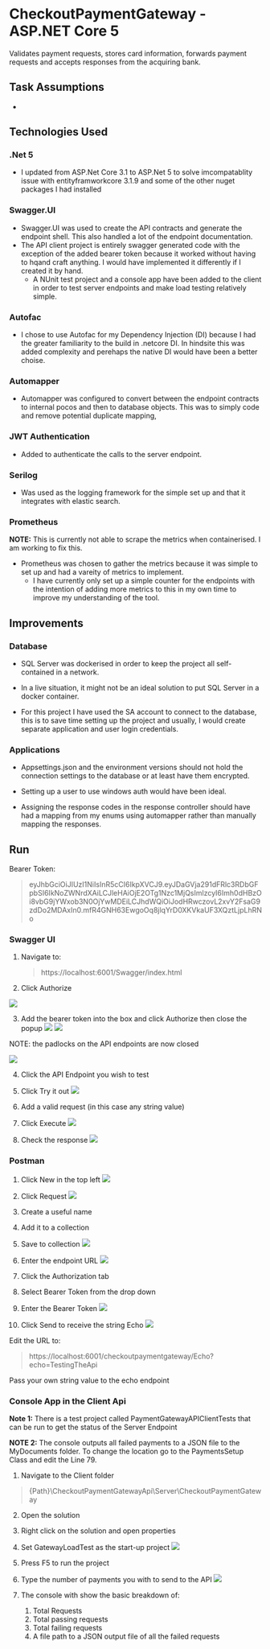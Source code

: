 # CheckoutPaymentGateway - ASP.NET Core 5

Validates payment requests, stores card information, forwards payment requests and accepts responses from the acquiring bank.

## Task Assumptions
-

## Technologies Used

### .Net 5

- I updated from ASP.Net Core 3.1 to ASP.Net 5 to solve imcompatablity issue with entityframworkcore 3.1.9 and some of the other nuget packages I had installed
    
### Swagger.UI

-   Swagger.UI was used to create the API contracts and generate the endpoint shell. This also handled a lot of the endpoint documentation.
- The API client project is entirely swagger generated code with the exception of the added bearer token because it worked without having to hqand craft anything. I would have implemented it differently if I created it by hand.
	- A NUnit test project and a console app have been added to the client in order to test server endpoints and make load testing relatively simple.
    
### Autofac

- I chose to use Autofac for my Dependency Injection (DI) because I had the greater familiarity to the build in .netcore DI. In hindsite this was added complexity and perehaps the native DI would have been a better choise.
    
### Automapper

-   Automapper was configured to convert between the endpoint contracts to internal pocos and then to database objects. This was to simply code and remove potential duplicate mapping,
    
### JWT Authentication

-   Added to authenticate the calls to the server endpoint.
    
### Serilog

- Was used as the logging framework for the simple set up and that it integrates with elastic search. 

### Prometheus

**NOTE:** This is currently not able to scrape the metrics when containerised. I am working to fix this.

-   Prometheus was chosen to gather the metrics because it was simple to set up and had a vareity of metrics to implement.
	- I have currently only set up a simple counter for the endpoints with the intention of adding more metrics to this in my own time to improve my understanding of the tool.
    
## Improvements

### Database

-   SQL Server was dockerised in order to keep the project all self-contained in a network.
    
-   In a live situation, it might not be an ideal solution to put SQL Server in a docker container.
    
-   For this project I have used the SA account to connect to the database, this is to save time setting up the project and usually, I would create separate application and user login credentials.
    
### Applications

-   Appsettings.json and the environment versions should not hold the connection settings to the database or at least have them encrypted.

-   Setting up a user to use windows auth would have been ideal.

-   Assigning the response codes in the response controller should have had a mapping from my enums using automapper rather than manually mapping the responses.

## Run

Bearer Token:
> eyJhbGciOiJIUzI1NiIsInR5cCI6IkpXVCJ9.eyJDaGVja291dFRlc3RDbGFpbSI6IkNoZWNrdXAiLCJleHAiOjE2OTg1Nzc1MjQsImlzcyI6Imh0dHBzOi8vbG9jYWxob3N0OjYwMDEiLCJhdWQiOiJodHRwczovL2xvY2FsaG9zdDo2MDAxIn0.mfR4GNH63EwgoOq8jlqYrD0XKVkaUF3XQztLjpLhRNo

  ### Swagger UI

1.  Navigate to:
	> https://localhost:6001/Swagger/index.html
2. Click Authorize   

![](https://lh4.googleusercontent.com/zKYH0PTrQTf9Vm9Zoz_7NhSOqeVIfvdKrhmY5FNcp1c7Y5Lxn7s88h5MIKyqC0mlQV85QUVtSw03EjxzNfYEZwQfqaim-6m90v3Nj4qxWTfv8pMuEY3VNocCcpfHmm6kcLGjTXi5)

3.  Add the bearer token into the box and click Authorize then close the popup
    ![](https://lh6.googleusercontent.com/sB7yE2ppJCX1uCwW-TPz_V0om4shO2cigjBgCs8EKB_bqpbDDLe9LZF5eqtT9CcYpPlbR4FUuMUeUGVcZYIAP7OG49vq50t_FxSxjohbxj7SpE6Dp65pt8c5t7FUiaG8Ck8bySmO)
![](https://lh6.googleusercontent.com/2p84xOmiUj_8oFZUk7Jm2NQC4QCy-LwlnhmEyUoj3mqLRHlfRFc33O7pk-hKM4RcB2KJn4BPQRKiv7utoPJsZofpm-Qzg-9XnJArAJRmGFxPFcR4Tss3JAxofxMMArGmZlWQvsNA)

NOTE: the padlocks on the API endpoints are now closed

![](https://lh5.googleusercontent.com/3foJMrWbuQydco2kazcvUVvrbShzBcuLaA6aXjhGTsGMzj_wqK6y72FJukKZEDfAdyd00PZhHgueAqHceIB8Q7qmVpdpSDzljqe7ViR4migND2WOJGSx-FtguI8k3eGTO4dk7hfl)

4.  Click the API Endpoint you wish to test
5.  Click Try it out
![](https://lh3.googleusercontent.com/OppgxJVcImtYfBW_D8aozkuv5qm2eh3anPiMWW9__yZ4MxInh4H91ShhZP2tNFBUkb5hzqzCsCGpEkxOiF-S4tcVRxc7_1pqJE-gIkzqFAHbefmZacSMQ01eXhQ9NjgXPMHj9s6a)

6.  Add a valid request (in this case any string value)
7.  Click Execute
![](https://lh4.googleusercontent.com/Sl3IXHwpRPz2Q7lxRaAimc-140EcYiifiM_aQhjd6Mx_joRMY_JbflkVvBE3Ll4M53R_fYNW6RfQiatt0czYkO1UtYd35kDhl1m09McboUUM_GNdVIU6iaXfr38DohRBbQqWLQaP)

8.  Check the response
![](https://lh3.googleusercontent.com/TtyXONzd6rxsU4GYXyn07y75A70xUYj35Tz0Gko4qamR0kC1_RJxiDFxwZ2_WMe_iQn38V5I_BuEw_rEojbv3C7rOjUr9gruJA34hfrGvujnb9rTLWK57CzkdlLHnhlcg-MeDxCl)

### Postman

1.  Click New in the top left
![](https://lh5.googleusercontent.com/Bv3uswG2yCHDY7n_cs-MazEjf-DxpYQVv8KJqM2oYBlM3LZBGNiNN_SxK1hExevREvrPzaJF75I_PAZ20IuKYp7fIrE5-jAmuL66nb_AJ9TD4CNxkaTWPMwW9u8zg_XecAk7eLXi)

2.  Click Request
![](https://lh3.googleusercontent.com/yELV8q2nzoDMb8rJFsSwjJni84KQIbP5eUd-6NhSOjPjk2m2xv5ZX8Sq13kOI0ZiDalWr0JDSFJNMjYcGxK-ZWQyVNh_UVVljgml9ofK0ICNnkuZxJLw5kDTz6sUYvRxPhR27Eff)

3.  Create a useful name
4.  Add it to a collection
5.  Save to collection
![](https://lh4.googleusercontent.com/Z0uMJ4ee3qQzJZ6vnlAYgx2b1dQtHGfom5XAofUHmGPzqCv2CNNUSJpiIS379MYeZTEEaMj7OIXeUg7S5mRJaoyMqO5yptalDNGQj1JY12HGmlGrtESSaY5mPl2fiToTSD3KT3JB)

6.  Enter the endpoint URL
![](https://lh3.googleusercontent.com/eTPh1Uj7fVJCLoKJazApUfRKd6LyhqM6Q_xfYOmO4BII5wh44YTu6Oy58Jr0NkTVGhdtj8Dq5lNuptZcOmuErL3gJbB4kFjCVbc-WI0sOG6HNzmfEogwr2I7GYKryibzdA0b2BBm)

7.  Click the Authorization tab
8.  Select Bearer Token from the drop down
9.  Enter the Bearer Token
![](https://lh6.googleusercontent.com/dqI1vvlQjCNCyB0t9vXHsPEKcNwEsE7b3ufBMT1vY13zLRP8Hw1fFOJeFimWDcbFRLEAvaNuSKumGtD8LdHkFmnNO2wrFpIzH9n_8JraOcPk3wriRwgEkb7sPuekcLl6ksGCtX5l)

10.  Click Send to receive the string Echo
![](https://lh5.googleusercontent.com/aVQYtwOpj48gmc2BODr6ygPNwi2W7vpOAsNbCnuhHaRAwp2JFHe8nosWz-h4LRS-sB1ONxHy6XS8A_PUa6aDzcaxACb6wTyHeIWcwN8tTwfrMPsk-8VpYRQou7FXDxNlQ7ekhwbd)

Edit the URL to:
> https://localhost:6001/checkoutpaymentgateway/Echo?echo=TestingTheApi

Pass your own string value to the echo endpoint

### Console App in the Client Api

**Note 1:** There is a test project called PaymentGatewayAPIClientTests that can be run to get the status of the Server Endpoint

**NOTE 2:** The console outputs all failed payments to a JSON file to the MyDocuments folder. To change the location go to the PaymentsSetup Class and edit the Line 79.

1.  Navigate to the Client folder
> {Path}\CheckoutPaymentGatewayApi\Server\CheckoutPaymentGateway
2.  Open the solution
3.  Right click on the solution and open properties
4.  Set GatewayLoadTest as the start-up project
![](https://lh5.googleusercontent.com/oOrNNScsPwYOZ7tPpq_eGO-_L0M0MI0bD8hoLH-20THSKVMSDjSY25--UW3m77SLiI0dYsm-7TFnzjvKS3eWGAQthBVtOPeY-Q_2Lea615Q7l5nS_9ilwh6C2pcdUV3mUHSiJk9k)

5.  Press F5 to run the project
6.  Type the number of payments you with to send to the API
![](https://lh3.googleusercontent.com/_cIW0me_ybH57Z-ZXadeobdx8FvwF02uXef1cEksF4FW7trGQ4VkBjdtk5Vdm4EDvdMdSM4HZay8OoeUeKHHoVgbZsX0h12KU5cWhaUOXH3xPaU4jRfWfZXfG8bEnIgkLnhjKKl4)

7.  The console with show the basic breakdown of:
	1.  Total Requests
	2.  Total passing requests
	3.  Total failing requests
	4.  A file path to a JSON output file of all the failed requests
<!--stackedit_data:
eyJoaXN0b3J5IjpbMTUyOTIxNTQyNywtNzE5NTQzMzc4LC0xMj
M3NTk5NjI4XX0=
-->